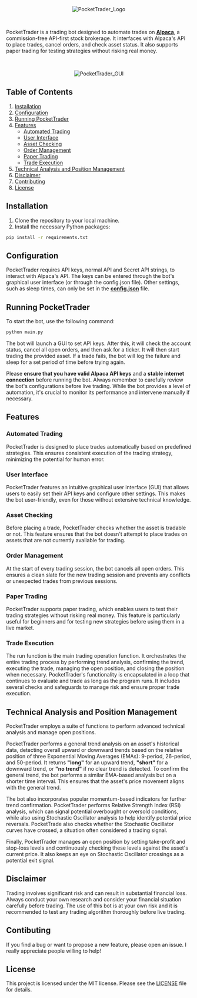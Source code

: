 <div align="center">
 
  <img src="https://github.com/redayzarra/PocketTrader/assets/113388793/fb6d1103-2ba2-4be9-aada-cc5e744374f2" alt="PocketTrader_Logo">
 
</div>


<br> <!-- This line adds a line break -->

PocketTrader is a trading bot designed to automate trades on [**Alpaca**](https://alpaca.markets/docs/python-sdk/getting_started.html#), a commission-free API-first stock brokerage. It interfaces with Alpaca's API to place trades, cancel orders, and check asset status. It also supports paper trading for testing strategies without risking real money.

<br> <!-- This line adds a line break -->

<div align="center">
 
  <img src="https://github.com/redayzarra/PocketTrader/assets/113388793/24ec681a-165d-43a0-8efd-2d72a46e3297" alt="PocketTrader_GUI">
 
</div>

## Table of Contents

1. [Installation](#installation)
2. [Configuration](#configuration)
3. [Running PocketTrader](#running-pockettrader)
4. [Features](#features)
    - [Automated Trading](#automated-trading)
    - [User Interface](#user-interface)
    - [Asset Checking](#asset-checking)
    - [Order Management](#order-management)
    - [Paper Trading](#paper-trading)
    - [Trade Execution](#trade-execution)
5. [Technical Analysis and Position Management](#technical-analysis-and-position-management)
6. [Disclaimer](#disclaimer)
7. [Contributing](#contributing)
8. [License](#license)

## Installation

1. Clone the repository to your local machine.
2. Install the necessary Python packages:

```bash
pip install -r requirements.txt
```

## Configuration 

PocketTrader requires API keys, normal API and Secret API strings, to interact with Alpaca's API. The keys can be entered through the bot's graphical user interface (or through the config.json file). Other settings, such as sleep times, can only be set in the **[config.json](https://github.com/redayzarra/PocketTrader/blob/master/config.json)** file.

## Running PocketTrader

To start the bot, use the following command:

```bash
python main.py
```
The bot will launch a GUI to set API keys. After this, it will check the account status, cancel all open orders, and then ask for a ticker. It will then start trading the provided asset. If a trade fails, the bot will log the failure and sleep for a set period of time before trying again.

Please **ensure that you have valid Alpaca API keys** and a **stable internet connection** before running the bot. Always remember to carefully review the bot's configurations before live trading. While the bot provides a level of automation, it's crucial to monitor its performance and intervene manually if necessary.

## Features

### Automated Trading

PocketTrader is designed to place trades automatically based on predefined strategies. This ensures consistent execution of the trading strategy, minimizing the potential for human error.

### User Interface
PocketTrader features an intuitive graphical user interface (GUI) that allows users to easily set their API keys and configure other settings. This makes the bot user-friendly, even for those without extensive technical knowledge.

### Asset Checking
Before placing a trade, PocketTrader checks whether the asset is tradable or not. This feature ensures that the bot doesn't attempt to place trades on assets that are not currently available for trading.

### Order Management
At the start of every trading session, the bot cancels all open orders. This ensures a clean slate for the new trading session and prevents any conflicts or unexpected trades from previous sessions.

### Paper Trading
PocketTrader supports paper trading, which enables users to test their trading strategies without risking real money. This feature is particularly useful for beginners and for testing new strategies before using them in a live market.

### Trade Execution
The run function is the main trading operation function. It orchestrates the entire trading process by performing trend analysis, confirming the trend, executing the trade, managing the open position, and closing the position when necessary. PocketTrader's functionality is encapsulated in a loop that continues to evaluate and trade as long as the program runs. It includes several checks and safeguards to manage risk and ensure proper trade execution.

## Technical Analysis and Position Management

PocketTrader employs a suite of functions to perform advanced technical analysis and manage open positions.

PocketTrader performs a general trend analysis on an asset's historical data, detecting overall upward or downward trends based on the relative position of three Exponential Moving Averages (EMAs): 9-period, 26-period, and 50-period. It returns **"long"** for an upward trend, **"short"** for a downward trend, or **"no trend"** if no clear trend is detected. To confirm the general trend, the bot performs a similar EMA-based analysis but on a shorter time interval. This ensures that the asset's price movement aligns with the general trend.

The bot also incorporates popular momentum-based indicators for further trend confirmation. PocketTrader performs Relative Strength Index (RSI) analysis, which can signal potential overbought or oversold conditions, while also using Stochastic Oscillator analysis to help identify potential price reversals. PocketTrade also checks whether the Stochastic Oscillator curves have crossed, a situation often considered a trading signal.

Finally, PocketTrader manages an open position by setting take-profit and stop-loss levels and continuously checking these levels against the asset's current price. It also keeps an eye on Stochastic Oscillator crossings as a potential exit signal.

## Disclaimer

Trading involves significant risk and can result in substantial financial loss. Always conduct your own research and consider your financial situation carefully before trading. The use of this bot is at your own risk and it is recommended to test any trading algorithm thoroughly before live trading.

## Contibuting

If you find a bug or want to propose a new feature, please open an issue. I really appreciate people willing to help!

## License

This project is licensed under the MIT license. Please see the [LICENSE](https://github.com/redayzarra/PocketTrader/blob/master/LICENSE) file for details.

